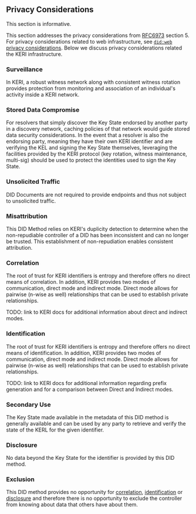 ## Privacy Considerations
This section is informative.

This section addresses the privacy considerations from [RFC6973](https://datatracker.ietf.org/doc/html/rfc6973) section 5.
For privacy considerations related to web infrastructure, see [`did:web` privacy considerations](https://w3c-ccg.github.io/did-method-web/#security-and-privacy-considerations).
Below we discuss privacy considerations related the KERI infrastructure.

### Surveillance
In KERI, a robust witness network along with consistent witness rotation provides protection from monitoring and association of
an individual's activity inside a KERI network.

### Stored Data Compromise

For resolvers that simply discover the Key State endorsed by another party in a discovery network, caching policies
of that network would guide stored data security considerations.  In the event that a resolver is also the endorsing party,
meaning they have their own KERI identifier and are verifying the KEL and signing the Key State themselves, leveraging the
facilities provided by the KERI protocol (key rotation, witness maintenance, multi-sig) should be used to protect the identities
used to sign the Key State.

### Unsolicited Traffic

DID Documents are not required to provide endpoints and thus not subject to unsolicited traffic.

### Misattribution

This DID Method relies on KERI's duplicity detection to determine when the non-repudiable controller of a DID
has been inconsistent and can no longer be trusted.  This establishment of non-repudiation enables consistent attribution.

### Correlation

The root of trust for KERI identifiers is entropy and therefore offers no direct means of correlation.  In addition, KERI provides
two modes of communication, direct mode and indirect mode.  Direct mode allows for pairwise (n-wise as well) relationships that
can be used to establish private relationships.

TODO: link to KERI docs for additional information about direct and indirect modes.

### Identification

The root of trust for KERI identifiers is entropy and therefore offers no direct means of identification.  In addition, KERI provides
two modes of communication, direct mode and indirect mode.  Direct mode allows for pairwise (n-wise as well) relationships that
can be used to establish private relationships.

TODO: link to KERI docs for additional information regarding prefix generation and for a comparison between Direct and Indirect modes.

### Secondary Use

The Key State made available in the metadata of this DID method is generally available and can be used by any party
to retrieve and verify the state of the KERL for the given identifier.

### Disclosure

No data beyond the Key State for the identifier is provided by this DID method.

### Exclusion

This DID method provides no opportunity for [correlation](#correlation), [identification](#identification) or
[disclosure](#disclosure) and therefore there is no opportunity to exclude the controller from knowing about data that others have
about them.